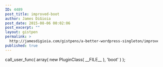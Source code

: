 ```yaml
---
ID: 4489
post_title: improved-boot
author: James DiGioia
post_date: 2015-08-06 00:02:06
post_excerpt: ""
layout: gistpen
permalink: >
  http://jamesdigioia.com/gistpens/a-better-wordpress-singleton/improved-boot-2/
published: true
---
```

call_user_func( array( new PluginClass( \_\_FILE\_\_ ), 'boot' ) );